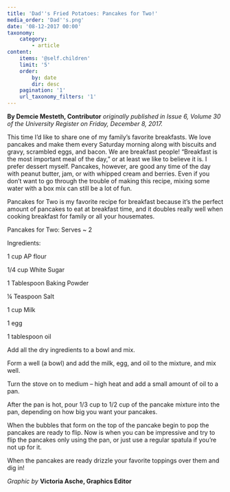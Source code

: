 ```yaml
---
title: 'Dad''s Fried Potatoes: Pancakes for Two!'
media_order: 'Dad''s.png'
date: '08-12-2017 00:00'
taxonomy:
    category:
        - article
content:
    items: '@self.children'
    limit: '5'
    order:
        by: date
        dir: desc
    pagination: '1'
    url_taxonomy_filters: '1'
---
```


**By Demcie Mesteth, Contributor** _originally published in Issue 6, Volume 30 of the University Register on Friday, December 8, 2017._

 This time I’d like to share one of my family’s favorite breakfasts. We love pancakes and make them every Saturday morning along with biscuits and gravy, scrambled eggs, and bacon. We are breakfast people! “Breakfast is the most important meal of the day,” or at least we like to believe it is. I prefer dessert myself. Pancakes, however, are good any time of the day with peanut butter, jam, or with whipped cream and berries. Even if you don’t want to go through the trouble of making this recipe, mixing some water with a box mix can still be a lot of fun. 

Pancakes for Two is my favorite recipe for breakfast because it’s the perfect amount of pancakes to eat at breakfast time, and it doubles really well when cooking breakfast for family or all your housemates. 

Pancakes for Two: Serves ~ 2 

Ingredients: 

1 cup AP flour 

1/4 cup White Sugar 

1 Tablespoon Baking Powder 

¼ Teaspoon Salt 

1 cup Milk 

1 egg 


1 tablespoon oil 

Add all the dry ingredients to a bowl and mix. 

Form a well (a bowl) and add the milk, egg, and oil to the mixture, and mix well. 

Turn the stove on to medium – high heat and add a small amount of oil to a pan. 

After the pan is hot, pour 1/3 cup to 1/2 cup of the pancake mixture into the pan, depending on how big you want your pancakes. 

When the bubbles that form on the top of the pancake begin to pop the pancakes are ready to flip. Now is when you can be impressive and try to flip the pancakes only using the pan, or just use a regular spatula if you’re not up for it. 

When the pancakes are ready drizzle your favorite toppings over them and dig in!

_Graphic by_ **Victoria Asche, Graphics Editor**
